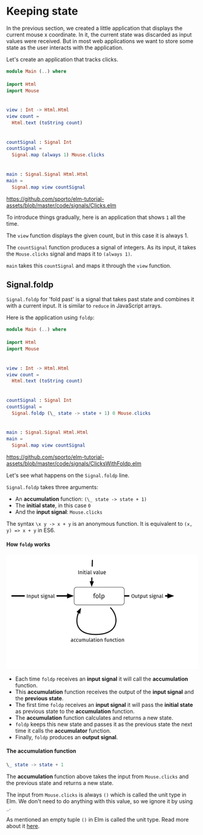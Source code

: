 # Keeping state

In the previous section, we created a little application that displays the current mouse x coordinate. In it,  the current state was discarded as input values were received. But in most web applications we want to store some state as the user interacts with the application.

Let's create an application that tracks clicks.

```elm
module Main (..) where

import Html
import Mouse


view : Int -> Html.Html
view count =
  Html.text (toString count)


countSignal : Signal Int
countSignal =
  Signal.map (always 1) Mouse.clicks


main : Signal.Signal Html.Html
main =
  Signal.map view countSignal
```

<https://github.com/sporto/elm-tutorial-assets/blob/master/code/signals/Clicks.elm>

To introduce things gradually, here is an application that shows `1` all the time.

The `view` function displays the given count, but in this case it is always 1.

The `countSignal` function produces a signal of integers. As its input, it takes the `Mouse.clicks` signal and maps it to `(always 1)`.

`main` takes this `countSignal` and maps it through the `view` function.

## Signal.foldp

`Signal.foldp` for 'fold past' is a signal that takes past state and combines it with a current input. It is similar to `reduce` in JavaScript arrays.

Here is the application using `foldp`:

```elm
module Main (..) where

import Html
import Mouse


view : Int -> Html.Html
view count =
  Html.text (toString count)


countSignal : Signal Int
countSignal =
  Signal.foldp (\_ state -> state + 1) 0 Mouse.clicks


main : Signal.Signal Html.Html
main =
  Signal.map view countSignal
```

<https://github.com/sporto/elm-tutorial-assets/blob/master/code/signals/ClicksWithFoldp.elm>

Let's see what happens on the `Signal.foldp` line.

`Signal.foldp` takes three arguments:

- An __accumulation__ function: `(\_ state -> state + 1)`
- The __initial state__, in this case `0`
- And the __input signal__: `Mouse.clicks`

The syntax `\x y -> x + y` is an anonymous function. It is equivalent to `(x, y) => x + y` in ES6.

#### How `foldp` works

![Foldp](foldp.png)

- Each time `foldp` receives an __input signal__ it will call the __accumulation__ function.
- This __accumulation__ function receives the output of the __input signal__ and the __previous state__.
- The first time `foldp` receives an __input signal__ it will pass the __initial state__ as previous state to the __accumulation__ function.
- The __accumulation__ function calculates and returns a new state.
- `foldp` keeps this new state and passes it as the previous state the next time it calls the __accumulator__ function.
- Finally, `foldp` produces an __output signal__.


#### The accumulation function

```elm
\_ state -> state + 1
```

The __accumulation__ function above takes the input from `Mouse.clicks` and the previous state and returns a new state.

The input from `Mouse.clicks` is always `()` which is called the unit type in Elm. We don't need to do anything with this value, so we ignore it by using `_`.

As mentioned an empty tuple `()` in Elm is called the unit type. Read more about it [here](http://stackoverflow.com/questions/33949145/what-do-the-empty-parentheses-mean-in-elm).
